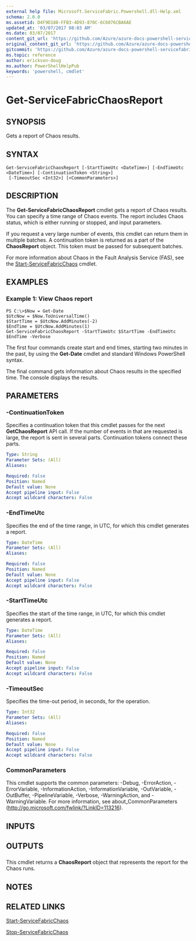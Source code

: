 ```yaml
---
external help file: Microsoft.ServiceFabric.Powershell.dll-Help.xml
schema: 2.0.0
ms.assetid: D4F9D188-FFB3-4D93-870C-6C6076CBA6AE
updated_at: '03/07/2017 08:03 AM'
ms.date: 03/07/2017
content_git_url: 'https://github.com/Azure/azure-docs-powershell-servicefabric/blob/master/Service-Fabric-cmdlets/ServiceFabric/vlatest/Get-ServiceFabricChaosReport.md'
original_content_git_url: 'https://github.com/Azure/azure-docs-powershell-servicefabric/blob/master/Service-Fabric-cmdlets/ServiceFabric/vlatest/Get-ServiceFabricChaosReport.md'
gitcommit: 'https://github.com/Azure/azure-docs-powershell-servicefabric/blob/52e4fe17cc62209c13aac2d91a23e6c4fceea0ae'
ms.topic: reference
author: erickson-doug
ms.author: PowerShellHelpPub
keywords: 'powershell, cmdlet'
---
```


# Get-ServiceFabricChaosReport

## SYNOPSIS
Gets a report of Chaos results.

## SYNTAX

```
Get-ServiceFabricChaosReport [-StartTimeUtc <DateTime>] [-EndTimeUtc <DateTime>] [-ContinuationToken <String>]
 [-TimeoutSec <Int32>] [<CommonParameters>]
```

## DESCRIPTION
The **Get-ServiceFabricChaosReport** cmdlet gets a report of Chaos results.
You can specify a time range of Chaos events.
The report includes Chaos status, which is either running or stopped, and input parameters.

If you request a very large number of events, this cmdlet can return them in multiple batches.
A continuation token is returned as a part of the **ChaosReport** object.
This token must be passed for subsequent batches.

For more information about Chaos in the Fault Analysis Service (FAS), see the [Start-ServiceFabricChaos](./Start-ServiceFabricChaos.md) cmdlet.

## EXAMPLES

### Example 1: View Chaos report
```
PS C:\>$Now = Get-Date
$UtcNow = $Now.ToUniversalTime()
$StartTime = $UtcNow.AddMinutes(-2)
$EndTime = $UtcNow.AddMinutes(1)
Get-ServiceFabricChaosReport -StartTimeUtc $StartTime -EndTimeUtc $EndTime -Verbose
```

The first four commands create start and end times, starting two minutes in the past, by using the **Get-Date** cmdlet and standard Windows PowerShell syntax.

The final command gets information about Chaos results in the specified time.
The console displays the results.

## PARAMETERS

### -ContinuationToken
Specifies a continuation token that this cmdlet passes for the next **GetChaosReport** API call.
If the number of events in that are requested is large, the report is sent in several parts.
Continuation tokens connect these parts.

```yaml
Type: String
Parameter Sets: (All)
Aliases:

Required: False
Position: Named
Default value: None
Accept pipeline input: False
Accept wildcard characters: False
```

### -EndTimeUtc
Specifies the end of the time range, in UTC, for which this cmdlet generates a report.

```yaml
Type: DateTime
Parameter Sets: (All)
Aliases:

Required: False
Position: Named
Default value: None
Accept pipeline input: False
Accept wildcard characters: False
```

### -StartTimeUtc
Specifies the start of the time range, in UTC, for which this cmdlet generates a report.

```yaml
Type: DateTime
Parameter Sets: (All)
Aliases:

Required: False
Position: Named
Default value: None
Accept pipeline input: False
Accept wildcard characters: False
```

### -TimeoutSec
Specifies the time-out period, in seconds, for the operation.

```yaml
Type: Int32
Parameter Sets: (All)
Aliases:

Required: False
Position: Named
Default value: None
Accept pipeline input: False
Accept wildcard characters: False
```

### CommonParameters
This cmdlet supports the common parameters: -Debug, -ErrorAction, -ErrorVariable, -InformationAction, -InformationVariable, -OutVariable, -OutBuffer, -PipelineVariable, -Verbose, -WarningAction, and -WarningVariable. For more information, see about_CommonParameters (http://go.microsoft.com/fwlink/?LinkID=113216).

## INPUTS

## OUTPUTS

###  
This cmdlet returns a **ChaosReport** object that represents the report for the Chaos runs.

## NOTES

## RELATED LINKS

[Start-ServiceFabricChaos](./Start-ServiceFabricChaos.md)

[Stop-ServiceFabricChaos](./Stop-ServiceFabricChaos.md)
